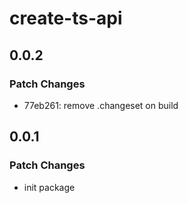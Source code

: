 # create-ts-api

## 0.0.2

### Patch Changes

- 77eb261: remove .changeset on build

## 0.0.1

### Patch Changes

- init package
